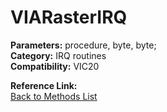 # VIARasterIRQ

**Parameters:** procedure, byte, byte;  
**Category:** IRQ routines  
**Compatibility:** VIC20  

**Reference Link:**  
[Back to Methods List](../../SUMMARY.md)

